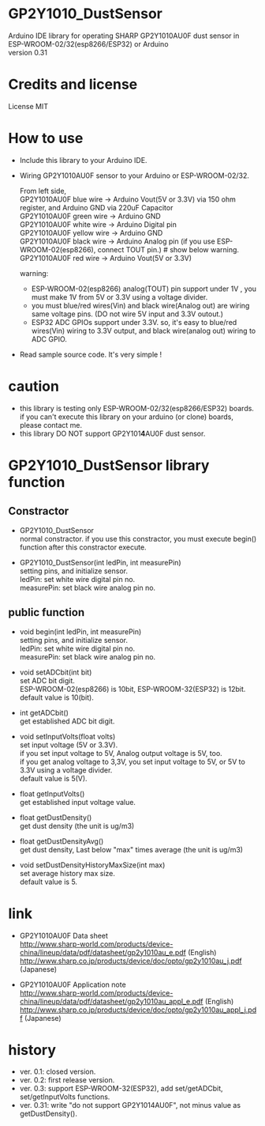 # GP2Y1010_DustSensor  
Arduino IDE library for operating SHARP GP2Y1010AU0F dust sensor in ESP-WROOM-02/32(esp8266/ESP32) or Arduino  
version 0.31

# Credits and license  
License MIT

# How to use

* Include this library to your Arduino IDE.
* Wiring GP2Y1010AU0F sensor to your Arduino or ESP-WROOM-02/32.

    From left side,  
    GP2Y1010AU0F blue wire   -> Arduino Vout(5V or 3.3V) via 150 ohm register, and Arduino GND via 220uF Capacitor  
    GP2Y1010AU0F green wire  -> Arduino GND  
    GP2Y1010AU0F white wire  -> Arduino Digital pin  
    GP2Y1010AU0F yellow wire -> Arduino GND  
    GP2Y1010AU0F black wire  -> Arduino Analog pin (if you use ESP-WROOM-02(esp8266), connect TOUT pin.) # show below warning.  
    GP2Y1010AU0F red wire    -> Arduino Vout(5V or 3.3V)  

    warning:
    - ESP-WROOM-02(esp8266) analog(TOUT) pin support under 1V , you must make 1V from 5V or 3.3V  using a voltage divider.  
    - you must blue/red wires(Vin) and black wire(Analog out) are wiring same voltage pins. (DO not wire 5V input and 3.3V outout.)  
    - ESP32 ADC GPIOs support under 3.3V. so, it's easy to blue/red wires(Vin) wiring to 3.3V output, and black wire(analog out) wiring to ADC GPIO.

* Read sample source code. It's very simple !

# caution

* this library is testing only ESP-WROOM-02/32(esp8266/ESP32) boards. if you can't execute this library on your arduino (or clone) boards, please contact me.
* this library DO NOT support GP2Y101**4**AU0F dust sensor.

# GP2Y1010_DustSensor library function

## Constractor

* GP2Y1010_DustSensor  
  normal constractor. if you use this constractor, you must execute begin() function after this constractor execute.

* GP2Y1010_DustSensor(int ledPin, int measurePin)  
  setting pins, and initialize sensor.  
    ledPin: set white wire digital pin no.  
    measurePin: set black wire analog pin no.  

## public function

* void begin(int ledPin, int measurePin)  
  setting pins, and initialize sensor.  
    ledPin: set white wire digital pin no.  
    measurePin: set black wire analog pin no.  

* void setADCbit(int bit)  
  set ADC bit digit.  
  ESP-WROOM-02(esp8266) is 10bit, ESP-WROOM-32(ESP32) is 12bit.  
  default value is 10(bit).
  
* int  getADCbit()  
  get established ADC bit digit.
  
* void setInputVolts(float volts)  
  set input voltage (5V or 3.3V).  
  if you set input voltage to 5V, Analog output voltage is 5V, too.  
  if you get analog voltage to 3,3V, you set input voltage to 5V, or 5V to 3.3V using a voltage divider.   
  default value is 5(V).
  
* float getInputVolts()  
  get established input voltage value.

* float getDustDensity()  
  get dust density (the unit is ug/m3)

* float getDustDensityAvg()  
  get dust density, Last below "max" times average (the unit is ug/m3)

* void setDustDensityHistoryMaxSize(int max)  
  set average history max size.  
  default value is 5.

# link
* GP2Y1010AU0F Data sheet  
  http://www.sharp-world.com/products/device-china/lineup/data/pdf/datasheet/gp2y1010au_e.pdf (English)  
  http://www.sharp.co.jp/products/device/doc/opto/gp2y1010au_j.pdf (Japanese)

* GP2Y1010AU0F Application note  
  http://www.sharp-world.com/products/device-china/lineup/data/pdf/datasheet/gp2y1010au_appl_e.pdf (English)  
  http://www.sharp.co.jp/products/device/doc/opto/gp2y1010au_appl_j.pdf (Japanese)

# history
* ver. 0.1: closed version.
* ver. 0.2: first release version.
* ver. 0.3: support ESP-WROOM-32(ESP32), add set/getADCbit, set/getInputVolts functions.
* ver. 0.31: write "do not support GP2Y1014AU0F", not minus value as getDustDensity().